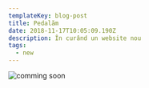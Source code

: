 ```yaml
---
templateKey: blog-post
title: Pedalăm
date: 2018-11-17T10:05:09.190Z
description: În curând un website nou
tags:
  - new
---
```

![comming soon](/img/untitled-1-copy.jpg)
